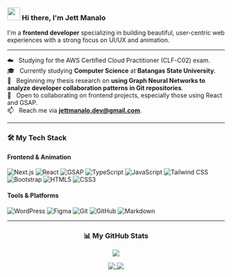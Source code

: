 ### <img src="https://raw.githubusercontent.com/MartinHeinz/MartinHeinz/master/wave.gif" width="30px"> Hi there, I'm Jett Manalo

I'm a **frontend developer** specializing in building beautiful, user-centric web experiences with a strong focus on UI/UX and animation.

---

☁️ &nbsp; Studying for the AWS Certified Cloud Practitioner (CLF-C02) exam. <br>
🎓 &nbsp; Currently studying **Computer Science** at **Batangas State University**. <br>
🔭 &nbsp; Beginning my thesis research on **using Graph Neural Networks to analyze developer collaboration patterns in Git repositories**. <br>
👯 &nbsp; Open to collaborating on frontend projects, especially those using React and GSAP. <br>
📫 &nbsp; Reach me via **jettmanalo.dev@gmail.com**.

---

<h3>🛠️ My Tech Stack</h3>

<h4>Frontend & Animation</h4>
<p>
    <img src="https://img.shields.io/badge/-Next.js-000000?style=for-the-badge&logo=nextdotjs&logoColor=white" alt="Next.js">
    <img src="https://img.shields.io/badge/-React-61DAFB?style=for-the-badge&logo=react&logoColor=black" alt="React">
  <img src="https://img.shields.io/badge/-GSAP-88CE02?style=for-the-badge&logo=greensock&logoColor=black" alt="GSAP">
    <img src="https://img.shields.io/badge/-TypeScript-3178C6?style=for-the-badge&logo=typescript&logoColor=white" alt="TypeScript">
    <img src="https://img.shields.io/badge/-JavaScript-F7DF1E?style=for-the-badge&logo=javascript&logoColor=black" alt="JavaScript">
    <img src="https://img.shields.io/badge/-Tailwind_CSS-06B6D4?style=for-the-badge&logo=tailwindcss&logoColor=white" alt="Tailwind CSS">
    <img src="https://img.shields.io/badge/-Bootstrap-7952B3?style=for-the-badge&logo=bootstrap&logoColor=white" alt="Bootstrap">
    <img src="https://img.shields.io/badge/-HTML5-E34F26?style=for-the-badge&logo=html5&logoColor=white" alt="HTML5">
    <img src="https://img.shields.io/badge/-CSS3-1572B6?style=for-the-badge&logo=css3&logoColor=white" alt="CSS3">
</p>

<h4>Tools & Platforms</h4>
<p>
    <img src="https://img.shields.io/badge/-WordPress-21759B?style=for-the-badge&logo=wordpress&logoColor=white" alt="WordPress">
    <img src="https://img.shields.io/badge/-Figma-F24E1E?style=for-the-badge&logo=figma&logoColor=white" alt="Figma">
    <img src="https://img.shields.io/badge/-Git-F05032?style=for-the-badge&logo=git&logoColor=white" alt="Git">
    <img src="https://img.shields.io/badge/-GitHub-181717?style=for-the-badge&logo=github&logoColor=white" alt="GitHub">
    <img src="https://img.shields.io/badge/-Markdown-000000?style=for-the-badge&logo=markdown&logoColor=white" alt="Markdown">
</p>

---

<h3 align="center">📊 My GitHub Stats</h3>

<p align="center">
  <a href="https://git.io/streak-stats">
    <img src="https://streak-stats.demolab.com/?user=jettmanalo&theme=react" />
  </a>
</p>

<p align="center">
  <a href="https://github.com/anuraghazra/github-readme-stats">
    <img align="top" src="https://github-readme-stats.vercel.app/api?username=jettmanalo&show_icons=true&theme=react&hide_rank=true" />
  </a>
  <a href="https://github.com/anuraghazra/convoychat">
    <img align="top" src="https://github-readme-stats.vercel.app/api/top-langs?username=jettmanalo&layout=compact&theme=react" />
  </a>
</p>
